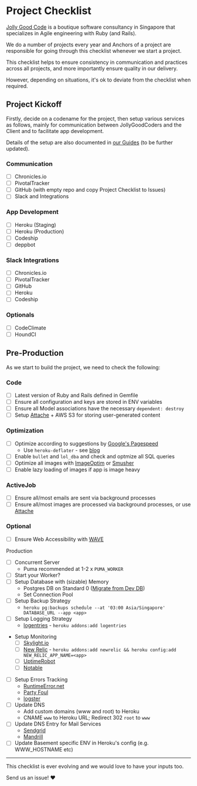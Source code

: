 # Project Checklist

[Jolly Good Code](http://www.jollygoodcode.com) is a boutique software consultancy in Singapore that specializes in Agile engineering with Ruby (and Rails).

We do a number of projects every year and Anchors of a project are responsible for
going through this checklist whenever we start a project.

This checklist helps to ensure consistency in communication and practices across all projects,
and more importantly ensure quality in our delivery.

However, depending on situations, it's ok to deviate from the checklist when required.

## Project Kickoff

Firstly, decide on a codename for the project, then setup various services as follows, mainly for communication between JollyGoodCoders and the Client and to facilitate app development.

Details of the setup are also documented in [our  Guides](https://github.com/jollygoodcode/guides/blob/master/tutorials/project-creation.md) (to be further updated).

### Communication

- [ ] Chronicles.io
- [ ] PivotalTracker
- [ ] GitHub (with empty repo and copy Project Checklist to Issues)
- [ ] Slack and Integrations

### App Development

- [ ] Heroku (Staging)
- [ ] Heroku (Production)
- [ ] Codeship
- [ ] deppbot

### Slack Integrations

- [ ] Chronicles.io
- [ ] PivotalTracker
- [ ] GitHub
- [ ] Heroku
- [ ] Codeship

### Optionals

- [ ] CodeClimate
- [ ] HoundCI

## Pre-Production

As we start to build the project, we need to check the following:

### Code
- [ ] Latest version of Ruby and Rails defined in Gemfile
- [ ] Ensure all configuration and keys are stored in ENV variables
- [ ] Ensure all Model associations have the necessary `dependent: destroy`
- [ ] Setup [Attache](github.com/choonkeat/attache) + AWS S3 for storing user-generated content

### Optimization

- [ ] Optimize according to suggestions by [Google's Pagespeed](https://developers.google.com/speed/pagespeed/insights/)
  - Use `heroku-deflater` - see [blog](http://jollygoodcode.github.io/2015/10/20/rails-response-and-assets-compression-on-heroku.html)
- [ ] Enable `bullet` and `lol_dba` and check and optmize all SQL queries
- [ ] Optimize all images with [ImageOptim](https://github.com/toy/image_optim) or [Smusher](https://github.com/grosser/smusher)
- [ ] Enable lazy loading of images if app is image heavy

### ActiveJob

- [ ] Ensure all/most emails are sent via background processes
- [ ] Ensure all/most images are processed via background processes, or use [Attache](https://github.com/choonkeat/attache)

### Optional
- [ ] Ensure Web Accessibility with [WAVE](https://chrome.google.com/webstore/detail/wave-evaluation-tool/jbbplnpkjmmeebjpijfedlgcdilocofh?hl=en-US)

Production
- [ ] Concurrent Server
  - Puma recommended at 1-2 x `PUMA_WORKER`
- [ ] Start your Worker?
- [ ] Setup Database with (sizable) Memory
  - Postgres DB on Standard 0 ([Migrate from Dev DB](https://devcenter.heroku.com/articles/upgrading-heroku-postgres-databases))
  - Set Connection Pool
- [ ] Setup Backup Strategy
  - `heroku pg:backups schedule --at '03:00 Asia/Singapore' DATABASE_URL --app <app>`
- [ ] Setup Logging Strategy
  - [logentries](https://elements.heroku.com/addons/logentries) - `heroku addons:add logentries`
- Setup Monitoring
  - [ ] [Skylight.io](https://www.skylight.io/)
  - [ ] [New Relic](https://elements.heroku.com/addons/newrelic) - `heroku addons:add newrelic && heroku config:add NEW_RELIC_APP_NAME=<app>`
  - [ ] [UptimeRobot](https://uptimerobot.com/)
  - [ ] [Notable](https://github.com/ankane/notable)
- [ ] Setup Errors Tracking
  - [RuntimeError.net](https://elements.heroku.com/addons/runtimeerror)  
  - [Party Foul](https://github.com/dockyard/party_foul)
  - [logster](https://github.com/discourse/logster)
- [ ] Update DNS
  - Add custom domains (www and root) to Heroku
  - CNAME `www` to Heroku URL; Redirect 302 `root` to `www`
- [ ] Update DNS Entry for Mail Services
  - [Sendgrid](https://sendgrid.com/docs/Glossary/spf.html)
  - [Mandrill](http://help.mandrill.com/entries/22030056-How-do-I-add-DNS-records-for-my-sending-domains-)
- [ ] Update Basement specific ENV in Heroku's config (e.g. WWW_HOSTNAME etc)

----

This checklist is ever evolving and we would love to have your inputs too.

Send us an issue! :heart:
